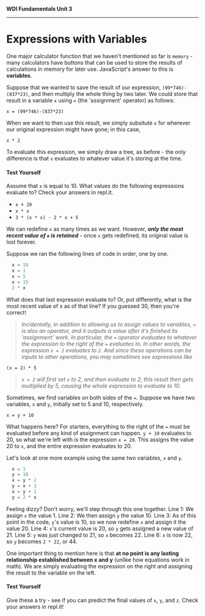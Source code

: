 **WDI Fundamentals Unit 3**

---

# Expressions with Variables

One major calculator function that we haven't mentioned so far is `memory` - many calculators have buttons that can be used to store the results of calculations in memory for later use. JavaScript's answer to this is **variables**.

Suppose that we wanted to save the result of our expression, `(99*746)-(837*23)`, and then multiply the whole thing by two later. We could store that result in a variable `x` using `=` (the 'assignment' operator) as follows:

`x = (99*746)-(837*23)`

When we want to then use this result, we simply subsitute `x` for wherever our original expression might have gone; in this case,

`x * 2`

To evaluate this expression, we simply draw a tree, as before - the only difference is that `x` evaluates to whatever value it's storing at the time.

#### Test Yourself
Assume that `x` is equal to 10. What values do the following expressions evaluate to? Check your answers in repl.it.
* `x + 20`
* `x * x`
* `3 * (x * x) - 2 * x + 5`

We can redefine `x` as many times as we want. However, ***only the most recent value of `x` is retained*** - once `x` gets redefined, its original value is lost forever.

Suppose we ran the following lines of code in order, one by one.
```javascript
  x = 10
  x = 1
  x = 5
  x = 15
  2 * x
```
What does that last expression evaluate to? Or, put differently, what is the most recent value of x as of that line? If you guessed 30, then you're correct!

> *Incidentally, in addition to allowing us to assign values to variables, `=` is also an operator, and it outputs a value after it's finished its 'assignment' work. In particular, the `=` operator evaluates to whatever the expression to the right of the `=` evaluates to. In other words, the expression `x = 2` evaluates to `2`. And since these operations can be inputs to other operations, you may sometimes see expressions like*

  `(x = 2) * 5`

> *`x = 2` will first set `x` to 2, and then evaluate to 2; this result then gets multiplied by 5, causing the whole expression to evaluate to 10.*

Sometimes, we find variables on both sides of the `=`. Suppose we have two variables, `x` and `y`, initially set to 5 and 10, respectively.

  `x = y + 10`

What happens here? For starters, everything to the right of the `=` must be evaluated before any kind of assignment can happen. `y + 10` evaluates to 20, so what we're left with is the expression `x = 20`. This assigns the value 20 to `x`, and the entire expression evaluates to 20.

Let's look at one more example using the same two variables, `x` and `y`.
```javascript
  x = 1
  y = 10
  x = y * 2
  y = x + 1
  x = y + 1
  y = 2 * x
```
Feeling dizzy? Don't worry, we'll step through this one together.
  Line 1: We assign `x` the value 1.
  Line 2: We then assign `y` the value 10.
  Line 3: As of this point in the code, `y`'s value is 10, so we now redefine `x` and assign it the value 20.
  Line 4: `x`'s current value is 20, so `y` gets assigned a new value of 21.
  Line 5: `y` was just changed to 21, so `x` becomes 22.
  Line 6: `x` is now 22, so `y` becomes `2 * 22`, or 44.

One important thing to mention here is that **at no point is any lasting relationship established between x and y** (unlike how equations work in math). We are simply evaluating the expression on the right and assigning the result to the variable on the left.

#### Test Yourself
Give these a try - see if you can predict the final values of `x`, `y`, and `z`. Check your answers in repl.it!
```javascript

```




